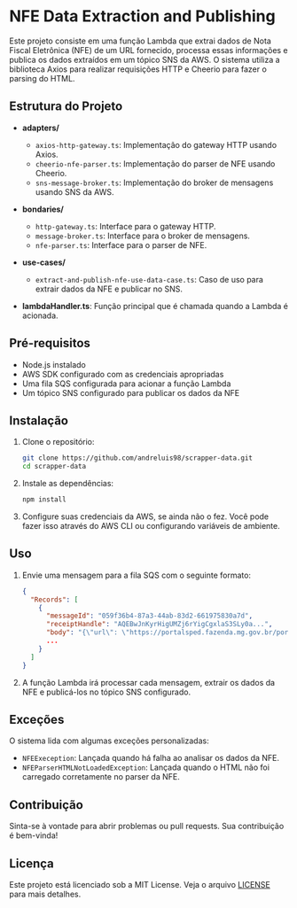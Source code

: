 # NFE Data Extraction and Publishing

Este projeto consiste em uma função Lambda que extrai dados de Nota Fiscal Eletrônica (NFE) de um URL fornecido, processa essas informações e publica os dados extraídos em um tópico SNS da AWS. O sistema utiliza a biblioteca Axios para realizar requisições HTTP e Cheerio para fazer o parsing do HTML.

## Estrutura do Projeto

- **adapters/**
  - `axios-http-gateway.ts`: Implementação do gateway HTTP usando Axios.
  - `cheerio-nfe-parser.ts`: Implementação do parser de NFE usando Cheerio.
  - `sns-message-broker.ts`: Implementação do broker de mensagens usando SNS da AWS.
  
- **bondaries/**
  - `http-gateway.ts`: Interface para o gateway HTTP.
  - `message-broker.ts`: Interface para o broker de mensagens.
  - `nfe-parser.ts`: Interface para o parser de NFE.

- **use-cases/**
  - `extract-and-publish-nfe-use-data-case.ts`: Caso de uso para extrair dados da NFE e publicar no SNS.

- **lambdaHandler.ts**: Função principal que é chamada quando a Lambda é acionada.

## Pré-requisitos

- Node.js instalado
- AWS SDK configurado com as credenciais apropriadas
- Uma fila SQS configurada para acionar a função Lambda
- Um tópico SNS configurado para publicar os dados da NFE

## Instalação

1. Clone o repositório:
   ```bash
   git clone https://github.com/andreluis98/scrapper-data.git
   cd scrapper-data
   ```

2. Instale as dependências:
   ```bash
   npm install
   ```

3. Configure suas credenciais da AWS, se ainda não o fez. Você pode fazer isso através do AWS CLI ou configurando variáveis de ambiente.

## Uso

1. Envie uma mensagem para a fila SQS com o seguinte formato:

   ```json
   {
     "Records": [
       {
         "messageId": "059f36b4-87a3-44ab-83d2-661975830a7d",
         "receiptHandle": "AQEBwJnKyrHigUMZj6rYigCgxlaS3SLy0a...",
         "body": "{\"url\": \"https://portalsped.fazenda.mg.gov.br/portalnfce/sistema/qrcode.xhtml?p=31240500830498000110650010001161201067328154%7C2%7C1%7C1%7C6EDCF28F8E346B24BAF885F49736DAC96040B02F\"}",
         ...
       }
     ]
   }
   ```

2. A função Lambda irá processar cada mensagem, extrair os dados da NFE e publicá-los no tópico SNS configurado.

## Exceções

O sistema lida com algumas exceções personalizadas:

- `NFEExeception`: Lançada quando há falha ao analisar os dados da NFE.
- `NFEParserHTMLNotLoadedException`: Lançada quando o HTML não foi carregado corretamente no parser da NFE.

## Contribuição

Sinta-se à vontade para abrir problemas ou pull requests. Sua contribuição é bem-vinda!

## Licença

Este projeto está licenciado sob a MIT License. Veja o arquivo [LICENSE](LICENSE) para mais detalhes.
